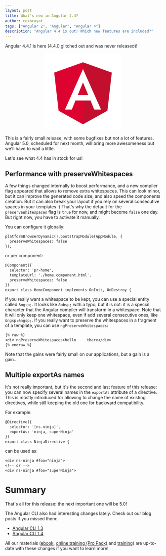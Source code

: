 ```yaml
---
layout: post
title: What's new in Angular 4.4?
author: cexbrayat
tags: ["Angular 2", "Angular", "Angular 4"]
description: "Angular 4.4 is out! Which new features are included?"
---
```


Angular 4.4.1 is here (4.4.0 glitched out and was never released)!

<p style="text-align: center;">
  <a href="https://github.com/angular/angular/blob/master/CHANGELOG.md#441-2017-09-15">
    <img class="img-rounded img-responsive" style="max-width: 100%" src="/assets/images/angular.png" alt="Angular logo" />
  </a>
</p>

This is a fairly small release, with some bugfixes but not a lot of features.
Angular 5.0, scheduled for next month, will bring more awesomeness but we'll have to wait a little.

Let's see what 4.4 has in stock for us!

## Performance with preserveWhitespaces

A few things changed internally to boost performance,
and a new compiler flag appeared that allows to remove extra whitespaces.
This can look minor, but it can improve the generated code size,
and also speed the components creation.
But it can also break your layout if you rely on several consecutive spaces in your templates :)
That's why the default for the `preserveWhitespaces` flag is `true` for now,
and might become `false` one day. But right now, you have to activate it manually.

You can configure it globally:

    platformBrowserDynamic().bootstrapModule(AppModule, {
      preserveWhitespaces: false
    });

or per component:


    @Component({
      selector: 'pr-home',
      templateUrl: './home.component.html',
      preserveWhitespaces: false
    })
    export class HomeComponent implements OnInit, OnDestroy {

If you really want a whitespace to be kept,
you can use a special entity called `&ngsp;`.
It looks like `&nbsp;` with a typo, but it is not:
it is a special character that the Angular compiler will transform in a whitespace.
Note that it will only keep one whitespace, even if add several consecutive ones, like `&ngsp;&ngsp;`.
If you really want to preserve the whitespaces in a fragment of a template,
you can use `ngPreserveWhitespaces`:

    {% raw %}
    <div ngPreserveWhitespaces>hello     there</div>
    {% endraw %}

Note that the gains were fairly small on our applications,
but a gain is a gain...

## Multiple exportAs names

It's not really important, but it's the second and last feature of this release:
you can now specify several names in the `exportAs` attribute of a directive.
This is mostly introduced for allowing to change the name of existing directives,
while still keeping the old one for backward compatibility.

For example:

    @Directive({
      selector: '[ns-ninja]',
      exportAs: 'ninja, superNinja'
    })
    export class NinjaDirective {

can be used as:

    <div ns-ninja #foo="ninja">
    <!-- or -->
    <div ns-ninja #foo="superNinja">

# Summary

That's all for this release: the next important one will be 5.0!

The Angular CLI also had interesting changes lately.
Check out our blog posts if you missed them:

- [Angular CLI 1.3](/2017/08/10/angular-cli-1.3/)
- [Angular CLI 1.4](/2017/09/14/angular-cli-1.4/)

All our materials ([ebook](https://books.ninja-squad.com/angular), [online training (Pro Pack)](https://angular-exercises.ninja-squad.com/) and [training](https://ninja-squad.com/training/angular)) are up-to-date with these changes if you want to learn more!
